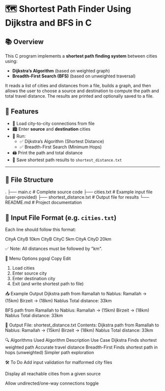 # 🗺️ Shortest Path Finder Using Dijkstra and BFS in C

## 📚 Overview

This C program implements a **shortest path finding system** between cities using:
- **Dijkstra’s Algorithm** (based on weighted graph)
- **Breadth-First Search (BFS)** (based on unweighted traversal)

It reads a list of cities and distances from a file, builds a graph, and then allows the user to choose a source and destination to compute the path and total travel distance. The results are printed and optionally saved to a file.



## 🧰 Features

- 📁 Load city-to-city connections from file
- 🏙️ Enter **source** and **destination** cities
- 🧠 Run:
  - ✅ Dijkstra’s Algorithm (Shortest Distance)
  - ✅ Breadth-First Search (Minimum Hops)
- 🖨️ Print the path and total distance
- 💾 Save shortest path results to `shortest_distance.txt`

---

## 📂 File Structure

. ├── main.c # Complete source code ├── cities.txt # Example input file (user-provided) ├── shortest_distance.txt # Output file for results └── README.md # Project documentation


## 📄 Input File Format (e.g. `cities.txt`)

Each line should follow this format:

CityA CityB 10km CityB CityC 5km CityA CityD 20km

✅ Note: All distances must be followed by "km".

🧭 Menu Options
pgsql
Copy
Edit
1. Load cities
2. Enter source city
3. Enter destination city
4. Exit (and write shortest path to file)

📤 Example Output
Dijkstra path from Ramallah to Nablus:
Ramallah -> (15km) Birzeit -> (18km) Nablus     Total distance: 33km

BFS path from Ramallah to Nablus:
Ramallah -> (15km) Birzeit -> (18km) Nablus     Total distance: 33km


📄 Output File: shortest_distance.txt
Contents:
Dijkstra path from Ramallah to Nablus:
Ramallah -> (15km) Birzeit -> (18km) Nablus
Total distance: 33km

🔍 Algorithms Used
Algorithm	Description	Use Case
Dijkstra	Finds shortest weighted path	Accurate travel distance
Breadth-First	Finds shortest path in hops (unweighted)	Simpler path exploration

🛠️ To Do
 Add input validation for malformed city files

 Display all reachable cities from a given source

 Allow undirected/one-way connections toggle
